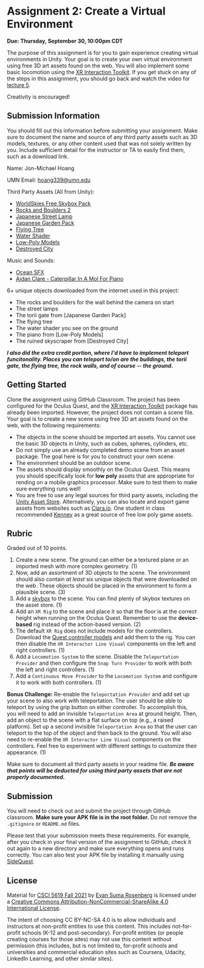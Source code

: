 # Assignment 2: Create a Virtual Environment

**Due: Thursday, September 30, 10:00pm CDT**

The purpose of this assignment is for you to gain experience creating virtual environments in Unity.  Your goal is to create your own virtual environment using free 3D art assets found on the web.  You will also implement some basic locomotion using the [XR Interaction Toolkit](https://docs.unity3d.com/Packages/com.unity.xr.interaction.toolkit@1.0/manual/index.html).  If you get stuck on any of the steps in this assignment, you should go back and watch the video for [lecture 5](https://github.com/CSCI-5619-Fall-2021/Lecture-5).

Creativity is encouraged!

## Submission Information

You should fill out this information before submitting your assignment.  Make sure to document the name and source of any third party assets such as 3D models, textures, or any other content used that was not solely written by you.  Include sufficient detail for the instructor or TA to easily find them, such as a download link.

Name: Jon-Michael Hoang

UMN Email: hoang339@umn.edu

Third Party Assets (All from Unity):
- [WorldSkies Free Skybox Pack](https://assetstore.unity.com/packages/2d/textures-materials/sky/worldskies-free-skybox-pack-86517)
- [Rocks and Boulders 2](https://assetstore.unity.com/packages/3d/props/exterior/rock-and-boulders-2-6947)
- [Japanese Street Lamp](https://assetstore.unity.com/packages/3d/props/exterior/japanese-street-lamp-68184)
- [Japanese Garden Pack](https://assetstore.unity.com/packages/3d/vegetation/trees/japanese-garden-pack-179492)
- [Flying Tree](https://assetstore.unity.com/packages/3d/environments/fantasy/flying-tree-33053)
- [Water Shader](https://assetstore.unity.com/packages/2d/textures-materials/water/simple-water-shader-urp-191449)
- [Low-Poly Models](https://assetstore.unity.com/packages/3d/props/15-low-poly-models-202061)
- [Destroyed City](https://assetstore.unity.com/packages/3d/environments/sci-fi/destroyed-city-free-6459)

Music and Sounds:
- [Ocean SFX](https://www.zapsplat.com/?s=gentle+waves&post_type=music&sound-effect-category-id=)
- [Aidan Clare - Caterpillar In A Mol For Piano](https://www.youtube.com/watch?v=IJAu2RDuAAA)

6+ unique objects downloaded from the internet used in this project:
- The rocks and boulders for the wall behind the camera on start
- The street lamps
- The torii gate from [Japanese Garden Pack]
- The flying tree
- The water shader you see on the ground
- The piano from [Low-Poly Models]
- The ruined skyscraper from [Destroyed City]

***I also did the extra credit portion, where I'd have to implement teleport funcitonality. Places you can teleport to/on are the
buildings, the torii gate, the flying tree, the rock walls, and of course -- the ground.***

## Getting Started

Clone the assignment using GitHub Classroom.  The project has been configured for the Oculus Quest, and the [XR Interaction Toolkit](https://docs.unity3d.com/Packages/com.unity.xr.interaction.toolkit@1.0/manual/index.html) package has already been imported.  However, the project does not contain a scene file.  Your goal is to create a new scene using free 3D art assets found on the web, with the following requirements:

- The objects in the scene should be imported art assets.  You cannot use the basic 3D objects in Unity, such as cubes, spheres, cylinders, etc. 
- Do not simply use an already completed demo scene from an asset package.  The goal here is for you to construct your own scene.
- The environment should be an outdoor scene.  
- The assets should display smoothly on the Oculus Quest.  This means you should specifically look for **low poly** assets that are appropriate for rending on a mobile graphics processor.  Make sure to test them to make sure everything runs well!
- You are free to use any legal sources for third party assets, including the [Unity Asset Store](https://assetstore.unity.com/).  Alternatively, you can also locate and export game assets from websites such as [Clara.io](https://clara.io/).  One student in class recommended [Kenney](https://www.kenney.nl/) as a great source of free low poly game assets.

## Rubric

Graded out of 10 points. 

1. Create a new scene. The ground can either be a textured plane or an imported mesh with more complex geometry. (1)
2. Now, add an assortment of 3D objects to the scene.  The environment should also contain *at least* six unique objects that were downloaded on the web. These objects should be placed in the environment to form a plausible scene. (3)
3. Add a [skybox](https://medium.com/nerd-for-tech/tip-of-the-day-skybox-101-in-unity3d-d0b043ece592) to the scene. You can find plenty of skybox textures on the asset store. (1)
4. Add an `XR Rig` to the scene and place it so that the floor is at the correct height when running on the Oculus Quest. Remember to use the **device-based** rig instead of the action-based version. (2)
5. The default `XR Rig` does not include models for the controllers.  Download the [Quest controller models](https://developer.oculus.com/downloads/package/oculus-controller-art/) and add them to the rig.  You can then disable the `XR Interactor Line Visual` components on the left and right controllers. (1)
6. Add a `Locomotion System` to the scene.  Disable the `Teleportation Provider` and then configure the `Snap Turn Provider` to work with both the left and right controllers. (1)
7. Add a `Continuous Move Provider` to the `Locomotion System` and configure it to work with both controllers. (1)

**Bonus Challenge:** Re-enable the `Teleportation Provider` and add set up your scene to also work with teleportation.  The user should be able to teleport by using the grip button on either controller. To accomplish this, you will need to add an invisible `Teleportation Area` at ground height.  Then, add an object to the scene with a flat surface on top (e.g., a raised platform).  Set up a second invisible `Teleportation Area` so that the user can teleport to the top of the object and then back to the ground. You will also need to re-enable the `XR Interactor Line Visual` components on the controllers. Feel free to experiment with different settings to customize their appearance.  (1)

Make sure to document all third party assets in your readme file. ***Be aware that points will be deducted for using third party assets that are not properly documented.***

## Submission

You will need to check out and submit the project through GitHub classroom.  **Make sure your APK file is in the root folder.** Do not remove the `.gitignore` or `README.md` files.

Please test that your submission meets these requirements.  For example, after you check in your final version of the assignment to GitHub, check it out again to a new directory and make sure everything opens and runs correctly.  You can also test your APK file by installing it manually using [SideQuest](https://sidequestvr.com/).

## License

Material for [CSCI 5619 Fall 2021](https://canvas.umn.edu/courses/268490) by [Evan Suma Rosenberg](https://illusioneering.umn.edu/) is licensed under a [Creative Commons Attribution-NonCommercial-ShareAlike 4.0 International License](http://creativecommons.org/licenses/by-nc-sa/4.0/).

The intent of choosing CC BY-NC-SA 4.0 is to allow individuals and instructors at non-profit entities to use this content.  This includes not-for-profit schools (K-12 and post-secondary). For-profit entities (or people creating courses for those sites) may not use this content without permission (this includes, but is not limited to, for-profit schools and universities and commercial education sites such as Coursera, Udacity, LinkedIn Learning, and other similar sites).   
